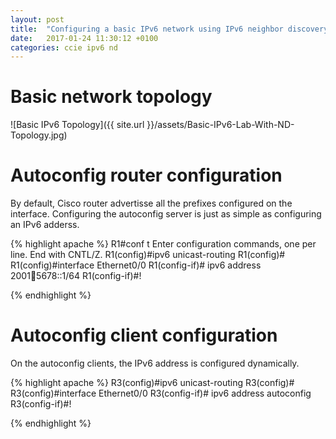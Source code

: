 ```yaml
---
layout: post
title:  "Configuring a basic IPv6 network using IPv6 neighbor discoveryi (autoconfig)"
date:   2017-01-24 11:30:12 +0100
categories: ccie ipv6 nd
---
```


# Basic network topology

![Basic IPv6 Topology]({{ site.url }}/assets/Basic-IPv6-Lab-With-ND-Topology.jpg)

# Autoconfig router configuration

By default, Cisco router advertisse all the prefixes configured on the interface. Configuring the autoconfig server is just as simple as configuring an IPv6 adderss.

{% highlight apache %}
R1#conf t
Enter configuration commands, one per line.  End with CNTL/Z.
R1(config)#ipv6 unicast-routing
R1(config)#
R1(config)#interface Ethernet0/0
R1(config-if)# ipv6 address 2001:1234:5678::1/64
R1(config-if)#!

{% endhighlight %}

# Autoconfig client configuration 

On the autoconfig clients, the IPv6 address is configured dynamically.

{% highlight apache %}
R3(config)#ipv6 unicast-routing
R3(config)#
R3(config)#interface Ethernet0/0
R3(config-if)# ipv6 address autoconfig
R3(config-if)#!

{% endhighlight %}

